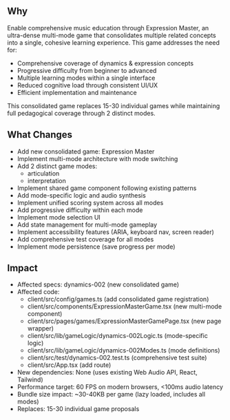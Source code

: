 ## Why
Enable comprehensive music education through Expression Master, an ultra-dense multi-mode game that consolidates multiple related concepts into a single, cohesive learning experience. This game addresses the need for:
- Comprehensive coverage of dynamics & expression concepts
- Progressive difficulty from beginner to advanced
- Multiple learning modes within a single interface
- Reduced cognitive load through consistent UI/UX
- Efficient implementation and maintenance

This consolidated game replaces 15-30 individual games while maintaining full pedagogical coverage through 2 distinct modes.

## What Changes
- Add new consolidated game: Expression Master
- Implement multi-mode architecture with mode switching
- Add 2 distinct game modes:
  - articulation
  - interpretation
- Implement shared game component following existing patterns
- Add mode-specific logic and audio synthesis
- Implement unified scoring system across all modes
- Add progressive difficulty within each mode
- Implement mode selection UI
- Add state management for multi-mode gameplay
- Implement accessibility features (ARIA, keyboard nav, screen reader)
- Add comprehensive test coverage for all modes
- Implement mode persistence (save progress per mode)

## Impact
- Affected specs: dynamics-002 (new consolidated game)
- Affected code:
  - client/src/config/games.ts (add consolidated game registration)
  - client/src/components/ExpressionMasterGame.tsx (new multi-mode component)
  - client/src/pages/games/ExpressionMasterGamePage.tsx (new page wrapper)
  - client/src/lib/gameLogic/dynamics-002Logic.ts (mode-specific logic)
  - client/src/lib/gameLogic/dynamics-002Modes.ts (mode definitions)
  - client/src/test/dynamics-002.test.ts (comprehensive test suite)
  - client/src/App.tsx (add route)
- New dependencies: None (uses existing Web Audio API, React, Tailwind)
- Performance target: 60 FPS on modern browsers, <100ms audio latency
- Bundle size impact: ~30-40KB per game (lazy loaded, includes all modes)
- Replaces: 15-30 individual game proposals
